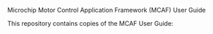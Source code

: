 Microchip Motor Control Application Framework (MCAF) User Guide

This repository contains copies of the MCAF User Guide:

